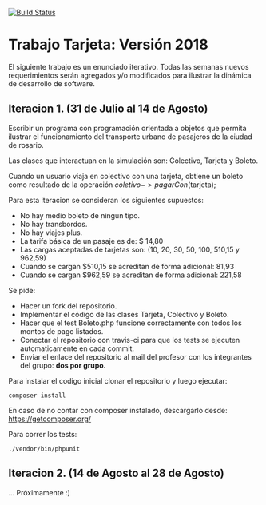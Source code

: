 [![Build Status](https://travis-ci.org/mauriciogonzales98/TrabajoTarjeta2018.svg?branch=master)](https://travis-ci.org/mauriciogonzales98/TrabajoTarjeta2018)

# Trabajo Tarjeta: Versión 2018

El siguiente trabajo es un enunciado iterativo. Todas las semanas nuevos
requerimientos serán agregados y/o modificados para ilustrar la dinámica de
desarrollo de software.

## Iteracion 1. (31 de Julio al 14 de Agosto)

Escribir un programa con programación orientada a objetos que permita ilustrar
el funcionamiento del transporte urbano de pasajeros de la ciudad de rosario.

Las clases que interactuan en la simulación son: Colectivo, Tarjeta y Boleto.

Cuando un usuario viaja en colectivo con una tarjeta, obtiene un boleto como
resultado de la operación $coletivo->pagarCon($tarjeta);


Para esta iteracion se consideran los siguientes supuestos:

- No hay medio boleto de ningun tipo.
- No hay transbordos.
- No hay viajes plus.
- La tarifa básica de un pasaje es de: $ 14,80
- Las cargas aceptadas de tarjetas son: (10, 20, 30, 50, 100, 510,15 y 962,59)
- Cuando se cargan  $510,15 se acreditan de forma adicional: 81,93
- Cuando se cargan  $962,59 se acreditan de forma adicional: 221,58

Se pide:

- Hacer un fork del repositorio.
- Implementar el código de las clases Tarjeta, Colectivo y Boleto.
- Hacer que el test Boleto.php funcione correctamente con todos los montos de pago listados.
- Conectar el repositorio con travis-ci para que los tests se ejecuten automaticamente en cada commit.
- Enviar el enlace del repositorio al mail del profesor con los integrantes del grupo: **dos por grupo.**


Para instalar el codigo inicial clonar el repositorio y luego ejecutar:

```
composer install
```

En caso de no contar con composer instalado, descargarlo desde: https://getcomposer.org/

Para correr los tests:

```
./vendor/bin/phpunit
```


## Iteracion 2. (14 de Agosto al 28 de Agosto)

... Próximamente :)
